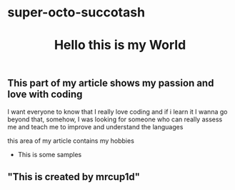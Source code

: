 # super-octo-succotash
<body>
   <header>
     <h1> Hello this is my World</h1>
  </header>
  <article>
     <h1> This part of my article shows my passion and love with coding</h2>
     <p> I want everyone to know that I really love coding and if i learn it I wanna go beyond that, somehow, I was looking for someone who can really assess me and teach me to improve and understand the languages</p>
  </article>
   
  <div> this area of my article contains my hobbies</div>
     <ul>
        <li> This is some samples</li>
   </ul>
  <footer>
    <h2>"This is created by mrcup1d"</h2>
  </footer>
